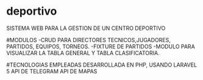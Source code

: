 # deportivo
SISTEMA WEB PARA LA GESTION DE UN CENTRO DEPORTIVO

#MODULOS
-CRUD PARA DIRECTORES TECNICOS,JUGADORES, PARTIDOS, EQUIPOS, TORNEOS.
-FIXTURE DE PARTIDOS
-MODULO PARA VISUALIZAR LA TABLA GENERAL Y TABLA CLASIFICATORIA.

#TECNOLOGIAS EMPLEADAS
DESARROLLADA EN PHP, USANDO LARAVEL 5
API DE TELEGRAM
API DE MAPAS

